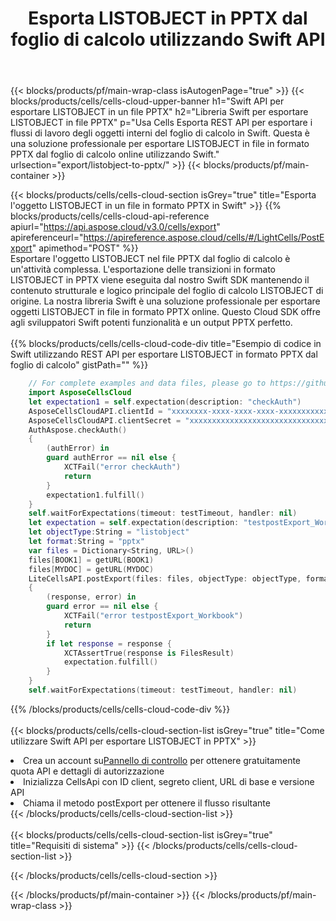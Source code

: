 ﻿---
title:  Esporta LISTOBJECT in PPTX dal foglio di calcolo utilizzando Swift API
description:  Aspose.Cells Cloud REST API supporta l'esportazione di file Excel e oggetti interni in tipi di file di formato. L'SDK supporta i tipi di linguaggi di sviluppo. Includono Android, C#, Go, Java, NodeJS, Perl, PHP, Python, Ruby e swift.
url: /it/swift/export/listobject-to-pptx/
---
{{< blocks/products/pf/main-wrap-class isAutogenPage="true" >}}
{{< blocks/products/cells/cells-cloud-upper-banner h1="Swift API per esportare LISTOBJECT in un file PPTX" h2="Libreria Swift per esportare LISTOBJECT in file PPTX" p="Usa Cells Esporta REST API per esportare i flussi di lavoro degli oggetti interni del foglio di calcolo in Swift. Questa è una soluzione professionale per esportare LISTOBJECT in file in formato PPTX dal foglio di calcolo online utilizzando Swift." urlsection="export/listobject-to-pptx/" >}}
{{< blocks/products/pf/main-container >}}

{{< blocks/products/cells/cells-cloud-section isGrey="true" title="Esporta l\'oggetto LISTOBJECT in un file in formato PPTX in Swift" >}}
{{% blocks/products/cells/cells-cloud-api-reference apiurl="https://api.aspose.cloud/v3.0/cells/export" apireferenceurl="https://apireference.aspose.cloud/cells/#/LightCells/PostExport" apimethod="POST" %}}
<br/>
Esportare l'oggetto LISTOBJECT nel file PPTX dal foglio di calcolo è un'attività complessa. L'esportazione delle transizioni in formato LISTOBJECT in PPTX viene eseguita dal nostro Swift SDK mantenendo il contenuto strutturale e logico principale del foglio di calcolo LISTOBJECT di origine. La nostra libreria Swift è una soluzione professionale per esportare oggetti LISTOBJECT in file in formato PPTX online. Questo Cloud SDK offre agli sviluppatori Swift potenti funzionalità e un output PPTX perfetto.
<br/>
<br/>
{{% blocks/products/cells/cells-cloud-code-div title="Esempio di codice in Swift utilizzando REST API per esportare LISTOBJECT in formato PPTX dal foglio di calcolo" gistPath="" %}}
  
```swift
    // For complete examples and data files, please go to https://github.com/aspose-cells-cloud/aspose-cells-cloud-swift/
    import AsposeCellsCloud
    let expectation1 = self.expectation(description: "checkAuth")
    AsposeCellsCloudAPI.clientId = "xxxxxxxx-xxxx-xxxx-xxxx-xxxxxxxxxxxx"
    AsposeCellsCloudAPI.clientSecret = "xxxxxxxxxxxxxxxxxxxxxxxxxxxxxxxx"
    AuthAspose.checkAuth()
    {
        (authError) in
        guard authError == nil else {
            XCTFail("error checkAuth")
            return
        }
        expectation1.fulfill()
    }
    self.waitForExpectations(timeout: testTimeout, handler: nil)
    let expectation = self.expectation(description: "testpostExport_Workbook")
    let objectType:String = "listobject"
    let format:String = "pptx"
    var files = Dictionary<String, URL>()
    files[BOOK1] = getURL(BOOK1)
    files[MYDOC] = getURL(MYDOC)        
    LiteCellsAPI.postExport(files: files, objectType: objectType, format: format)
    {
        (response, error) in
        guard error == nil else {
            XCTFail("error testpostExport_Workbook")
            return
        }        
        if let response = response {
            XCTAssertTrue(response is FilesResult)
            expectation.fulfill()
        }
    }
    self.waitForExpectations(timeout: testTimeout, handler: nil)
```
   
{{% /blocks/products/cells/cells-cloud-code-div %}}
<br/>
<br/>
{{< blocks/products/cells/cells-cloud-section-list isGrey="true" title="Come utilizzare Swift API per esportare LISTOBJECT in PPTX" >}}
<li> Crea un account su<a href="https://dashboard.aspose.cloud/">Pannello di controllo</a> per ottenere gratuitamente quota API e dettagli di autorizzazione</li>
<li>Inizializza CellsApi con ID client, segreto client, URL di base e versione API</li>
<li>Chiama il metodo postExport per ottenere il flusso risultante</li>
{{< /blocks/products/cells/cells-cloud-section-list >}}
<br/>
<br/>
{{< blocks/products/cells/cells-cloud-section-list isGrey="true" title="Requisiti di sistema" >}}
{{< /blocks/products/cells/cells-cloud-section-list >}}

{{< /blocks/products/cells/cells-cloud-section >}}

{{< /blocks/products/pf/main-container >}}
{{< /blocks/products/pf/main-wrap-class >}}
